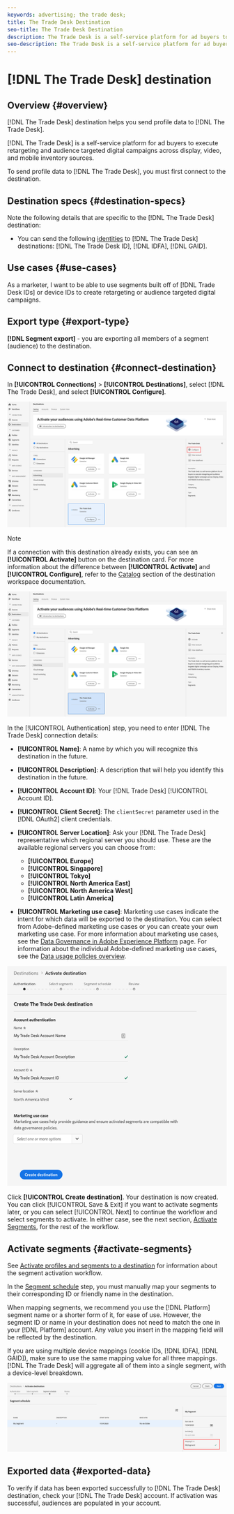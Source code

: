 ```yaml
---
keywords: advertising; the trade desk;
title: The Trade Desk Destination
seo-title: The Trade Desk Destination
description: The Trade Desk is a self-service platform for ad buyers to execute retargeting and audience targeted digital campaigns across display, video and mobile inventory sources. 
seo-description: The Trade Desk is a self-service platform for ad buyers to execute retargeting and audience targeted digital campaigns across display, video and mobile inventory sources.
---
```


# [!DNL The Trade Desk] destination 

## Overview {#overview}

[!DNL The Trade Desk] destination helps you send profile data to [!DNL The Trade Desk].

[!DNL The Trade Desk] is a self-service platform for ad buyers to execute retargeting and audience targeted digital campaigns across display, video, and mobile inventory sources.

To send profile data to [!DNL The Trade Desk], you must first connect to the destination.

## Destination specs {#destination-specs}

Note the following details that are specific to the [!DNL The Trade Desk] destination:

* You can send the following [identities](../../../identity-service/namespaces.md) to [!DNL The Trade Desk] destinations: [!DNL The Trade Desk ID], [!DNL IDFA], [!DNL GAID].

## Use cases {#use-cases}

As a marketer, I want to be able to use segments built off of [!DNL Trade Desk IDs] or device IDs to create retargeting or audience targeted digital campaigns.

## Export type {#export-type}

**[!DNL Segment export]** - you are exporting all members of a segment (audience) to the destination.

## Connect to destination {#connect-destination}

In **[!UICONTROL Connections]** > **[!UICONTROL Destinations]**, select [!DNL The Trade Desk], and select **[!UICONTROL Configure]**.

![Configure The Trade Desk Destination](../../assets/catalog/advertising/tradedesk/configure.png)

>[!NOTE]
>
>If a connection with this destination already exists, you can see an **[!UICONTROL Activate]** button on the destination card. For more information about the difference between **[!UICONTROL Activate]** and **[!UICONTROL Configure]**, refer to the [Catalog](../../ui/destinations-workspace.md#catalog) section of the destination workspace documentation.
>
>![Activate The Trade Desk Destination](../../assets/catalog/advertising/tradedesk/activate.png)

In the [!UICONTROL Authentication] step, you need to enter [!DNL The Trade Desk] connection details:

 * **[!UICONTROL Name]**: A name by which you will recognize this destination in the future.
 * **[!UICONTROL Description]**: A description that will help you identify this destination in the future.
 * **[!UICONTROL Account ID]**: Your [!DNL Trade Desk] [!UICONTROL Account ID].
 * **[!UICONTROL Client Secret]**: The `clientSecret` parameter used in the [!DNL OAuth2] client credentials.
 * **[!UICONTROL Server Location]**: Ask your [!DNL The Trade Desk] representative which regional server you should use. These are the available regional servers you can choose from:
   
   * **[!UICONTROL Europe]**
   * **[!UICONTROL Singapore]**
   * **[!UICONTROL Tokyo]**
   * **[!UICONTROL North America East]**
   * **[!UICONTROL North America West]**
   * **[!UICONTROL Latin America]**
 
 * **[!UICONTROL Marketing use case]**: Marketing use cases indicate the intent for which data will be exported to the destination. You can select from Adobe-defined marketing use cases or you can create your own marketing use case. For more information about marketing use cases, see the [Data Governance in Adobe Experience Platform](../../../data-governance/policies/overview.md) page. For information about the individual Adobe-defined marketing use cases, see the [Data usage policies overview](../../../data-governance/policies/overview.md). 

![The Trade Desk Authentication Step](../../assets/catalog/advertising/tradedesk/authenticate.png)

Click **[!UICONTROL Create destination]**. Your destination is now created. You can click [!UICONTROL Save & Exit] if you want to activate segments later, or you can select [!UICONTROL Next] to continue the workflow and select segments to activate. In either case, see the next section, [Activate Segments](#activate-segments), for the rest of the workflow.

## Activate segments {#activate-segments}

See [Activate profiles and segments to a destination](../../ui/activate-destinations.md#select-attributes) for information about the segment activation workflow.

In the [Segment schedule](../../ui/activate-destinations.md#segment-schedule) step, you must manually map your segments to their corresponding ID or friendly name in the destination.

When mapping segments, we recommend you use the [!DNL Platform] segment name or a shorter form of it, for ease of use. However, the segment ID or name in your destination does not need to match the one in your [!DNL Platform] account. Any value you insert in the mapping field will be reflected by the destination.

If you are using multiple device mappings (cookie IDs, [!DNL IDFA], [!DNL GAID]), make sure to use the same mapping value for all three mappings. [!DNL The Trade Desk] will aggregate all of them into a single segment, with a device-level breakdown.

![Segment Mapping ID](../../assets/common/segment-mapping-id.png)

## Exported data {#exported-data}

To verify if data has been exported successfully to [!DNL The Trade Desk] destination, check your [!DNL The Trade Desk] account. If activation was successful, audiences are populated in your account. 
